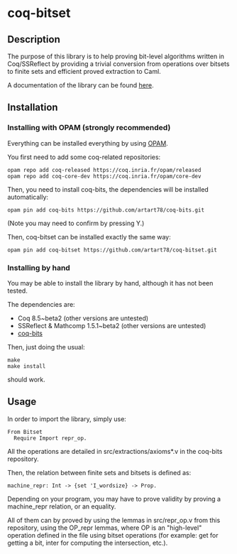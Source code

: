 # coq-bitset

## Description

The purpose of this library is to help proving bit-level algorithms written in Coq/SSReflect
by providing a trivial conversion from operations over bitsets to finite sets and efficient
proved extraction to Caml.

A documentation of the library can be found [here](https://artart78.github.com/coq-bitset/).

## Installation

### Installing with OPAM (strongly recommended)

Everything can be installed everything by using
[OPAM](https://opam.ocaml.org/doc/Install.html).

You first need to add some coq-related repositories:
```shell
opam repo add coq-released https://coq.inria.fr/opam/released
opam repo add coq-core-dev https://coq.inria.fr/opam/core-dev
```

Then, you need to install coq-bits, the dependencies will be installed automatically:
```shell
opam pin add coq-bits https://github.com/artart78/coq-bits.git
```
(Note you may need to confirm by pressing Y.)

Then, coq-bitset can be installed exactly the same way:
```shell
opam pin add coq-bitset https://github.com/artart78/coq-bitset.git
```

### Installing by hand

You may be able to install the library by hand, although it has not been tested.

The dependencies are:
  + Coq 8.5~beta2 (other versions are untested)
  + SSReflect & Mathcomp 1.5.1~beta2 (other versions are untested)
  + [coq-bits](https://github.com/artart78/coq-bits)

Then, just doing the usual:
```shell
make
make install
```
should work.

## Usage

In order to import the library, simply use:
```Coq
From Bitset
  Require Import repr_op.
```

All the operations are detailed in src/extractions/axioms*.v in the coq-bits repository.

Then, the relation between finite sets and bitsets is defined as:
```Coq
machine_repr: Int -> {set 'I_wordsize} -> Prop.
```

Depending on your program, you may have to prove validity by proving a machine_repr relation, or an equality.

All of them can by proved by using the lemmas in src/repr_op.v from this repository, using the OP_repr lemmas,
where OP is an "high-level" operation defined in the file using bitset operations (for example: get for getting
a bit, inter for computing the intersection, etc.).
